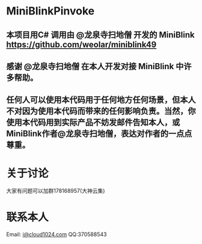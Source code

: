 ﻿# MiniBlinkPinvoke
## 本项目用C#  调用由 @龙泉寺扫地僧 开发的 MiniBlink https://github.com/weolar/miniblink49 
## 感谢 @龙泉寺扫地僧 在本人开发对接 MiniBlink 中许多帮助。
## 任何人可以使用本代码用于任何地方任何场景，但本人不对因为使用本代码而带来的任何影响负责。当然，你使用本代码用到实际产品不妨发邮件告知本人，或MiniBlink作者@龙泉寺扫地僧，表达对作者的一点点尊重。

# 关于讨论
大家有问题可以加群178168957(大神云集) 

# 联系本人
Email: i@cloud1024.com QQ:370588543
